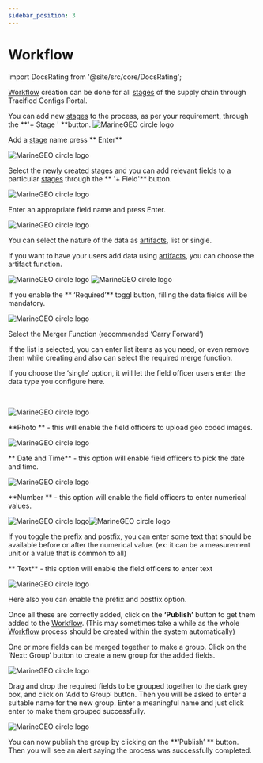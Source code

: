 ```yaml
---
sidebar_position: 3
---
```



# Workflow


import DocsRating from '@site/src/core/DocsRating';

[Workflow](../intro#workflow) creation can be done for all [stages](../intro#stage) of the supply chain through Tracified Configs Portal.

You can add new [stages](../intro#stage) to the process, as per your requirement, through the **'+ Stage ' **button.
![MarineGEO circle logo](../../static/img/config4.png "MarineGEO logo")

Add a [stage](../intro#stage) name press ** Enter**

![MarineGEO circle logo](../../static/img/config5.png "MarineGEO logo")

Select the newly created [stages](../intro#stage) and you can add relevant fields to a particular [stages](../intro#stage) through the ** '+ Field'** button.

![MarineGEO circle logo](../../static/img/config6.png "MarineGEO logo")

Enter an appropriate field name and press Enter.

![MarineGEO circle logo](../../static/img/config7.png "MarineGEO logo")

You can select the nature of the data as [artifacts](../docs/intro#artifacts--master-data), list or single.

If you want to have your users add data using [artifacts](../docs/intro#artifacts--master-data), you can choose the artifact function.

![MarineGEO circle logo](../../static/img/config8.png "MarineGEO logo") ![MarineGEO circle logo](../../static/img/config9.png "MarineGEO logo")

If you enable the ** ‘Required’** toggl button, filling the data fields will be mandatory.

![MarineGEO circle logo](../../static/img/config10.png "MarineGEO logo")

Select the Merger Function (recommended ‘Carry Forward’)

If the list is selected, you can enter list items as you need, or even remove them while creating and also can select the required merge function.

If you choose the ‘single’ option, it will let the field officer users enter the data type you configure here.

<br />



![MarineGEO circle logo](../../static/img/config11.png "MarineGEO logo")
<br />

**Photo ** - this will enable the field officers to upload geo coded images.

![MarineGEO circle logo](../../static/img/config13.png "MarineGEO logo") 
<br />

** Date and Time** - this option will enable field officers to pick the date and time.

![MarineGEO circle logo](../../static/img/config14.png "MarineGEO logo")
<br />

 **Number ** - this option will enable the field officers to enter numerical values.

![MarineGEO circle logo](../../static/img/config15.png "MarineGEO logo")![MarineGEO circle logo](../../static/img/config15.png "MarineGEO logo")

If you toggle the prefix and postfix, you can enter some text that should be available before or after the numerical value.
(ex: it can be a measurement unit or a value that is common to all)
<br />

** Text** - this option will enable the field officers to enter text

![MarineGEO circle logo](../../static/img/config16.png "MarineGEO logo")

Here also you can enable the prefix and postfix option.

Once all these are correctly added, click on the **‘Publish’** button to get them added to the [Workflow](../intro#workflow). (This may sometimes take a while as the whole [Workflow](../intro#workflow) process should be created within the system automatically)

One or more fields can be merged together to make a group. Click on the ‘Next: Group’ button to create a new group for the added fields.

![MarineGEO circle logo](../../static/img/config17.png "MarineGEO logo")

Drag and drop the required fields to be grouped together to the dark grey box, and click on ‘Add to Group’ button. Then you will be asked to enter a suitable name for the new group. Enter a meaningful name and just click enter to make them grouped successfully.

![MarineGEO circle logo](../../static/img/config18.png "MarineGEO logo")

You can now publish the group by clicking on the **‘Publish’ ** button. Then you will see an alert saying the process was successfully completed.

<DocsRating pageName="certificates"/>
